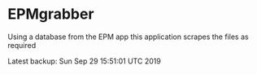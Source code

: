 # EPMgrabber
Using a database from the EPM app this application scrapes the files as required


Latest backup: Sun Sep 29 15:51:01 UTC 2019
